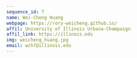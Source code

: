 ```yaml
---
sequence_id: 7
name: Wei-Cheng Huang
webpage: https://rory-weicheng.github.io/
affil: University of Illinois Urbana-Champaign
affil_link: https://illinois.edu
img: weicheng_huang.jpg
email: wch7@illinois.edu
---
```

